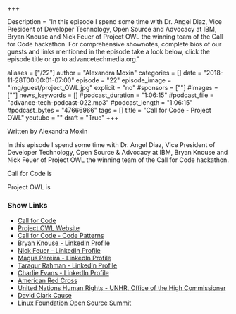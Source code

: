 +++

Description = "In this episode I spend some time with Dr. Angel Diaz, Vice President of Developer Technology, Open Source and Advocacy at IBM, Bryan Knouse and Nick Feuer of Project OWL the winning team of the Call for Code hackathon. For comprehensive shownotes, complete bios of our guests and links mentioned in the episode take a look below, click the episode title or go to advancetechmedia.org."

aliases = ["/22"]
author = "Alexandra Moxin"
categories = []
date = "2018-11-28T00:00:01-07:00"
episode = "22"
episode_image = "img/guest/project_OWL.jpg"
explicit = "no"
#sponsors = [""]
#images = [""]
news_keywords = []
#podcast_duration = "1:06:15"
#podcast_file = "advance-tech-podcast-022.mp3"
#podcast_length = "1:06:15"
#podcast_bytes = "47666966"
tags = []
title = "Call for Code - Project OWL"
youtube = ""
draft = "True"
+++

Written by Alexandra Moxin

In this episode I spend some time with Dr. Angel Diaz, Vice President of Developer Technology, Open Source & Advocacy at IBM, Bryan Knouse and Nick Feuer of Project OWL the winning team of the Call for Code hackathon.

Call for Code is

Project OWL is



### Show Links

* [Call for Code](https://callforcode.org/)
* [Project OWL Website](http://www.project-owl.com/)
* [Call for Code - Code Patterns](https://developer.ibm.com/callforcode/)
* [Bryan Knouse - LinkedIn Profile](https://www.linkedin.com/in/bryan-knouse/)
* [Nick Feuer - LinkedIn Profile](https://www.linkedin.com/in/nick-feuer-52823241/)
* [Magus Pereira - LinkedIn Profile](https://www.linkedin.com/in/magusta/)
* [Taraqur Rahman - LinkedIn Profile](https://www.linkedin.com/in/tqrahman/)
* [Charlie Evans - LinkedIn Profile](https://www.linkedin.com/in/charlieevans/)
* [American Red Cross](https://www.redcross.org/)
* [United Nations Human Rights - UNHR, Office of the High Commissioner](https://www.ohchr.org/EN/pages/home.aspx)
* [David Clark Cause](https://davidclarkcause.com/)
* [Linux Foundation Open Source Summit](https://events.linuxfoundation.org/events/open-source-summit-north-america-2018/)












